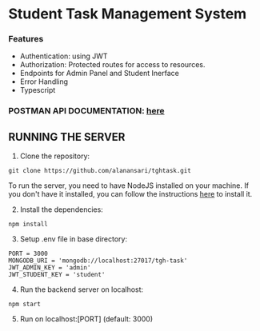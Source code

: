 # Student Task Management System

### Features
- Authentication: using JWT
- Authorization: Protected routes for access to resources.
- Endpoints for Admin Panel and Student Inerface
- Error Handling
- Typescript

### POSTMAN API DOCUMENTATION: [here](https://documenter.getpostman.com/view/24068251/2s9YRDzVpt)

## RUNNING THE SERVER


1. Clone the repository:

```CMD
git clone https://github.com/alanansari/tghtask.git
```
To run the server, you need to have NodeJS installed on your machine. If you don't have it installed, you can follow the instructions [here](https://nodejs.org/en//) to install it.



2. Install the dependencies: 

```CMD
npm install
```


3. Setup .env file in base directory:

```
PORT = 3000
MONGODB_URI = 'mongodb://localhost:27017/tgh-task'
JWT_ADMIN_KEY = 'admin'
JWT_STUDENT_KEY = 'student'
```


4. Run the backend server on localhost:

```CMD
npm start
```

5. Run on localhost:[PORT] (default: 3000)

